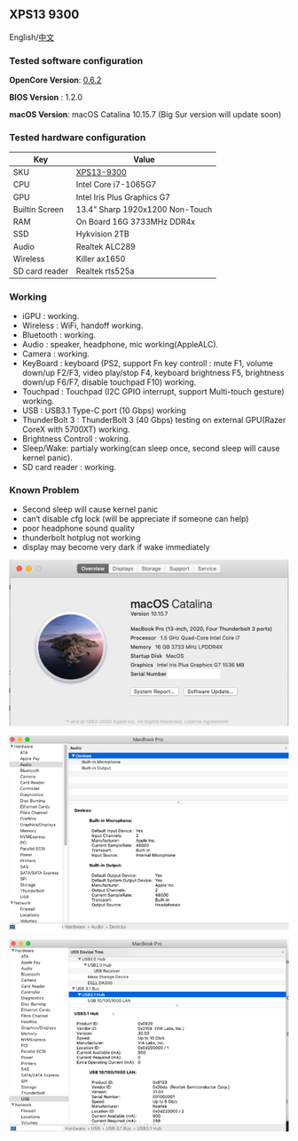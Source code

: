 ## XPS13 9300

English/[中文](README-CN.md)

### Tested software configuration

**OpenCore Version**: [0.6.2](https://github.com/acidanthera/OpenCorePkg/releases)

**BIOS Version** : 1.2.0

**macOS Version**: macOS Catalina 10.15.7 (Big Sur version will update soon) 

### Tested hardware configuration

| Key                    | Value                                                        |
| ---------------------- | ------------------------------------------------------------ |
| SKU                    | [XPS13-9300](https://www.dell.com/en-us/shop/cty/pdp/spd/xps-13-9300-laptop) |
| CPU                    | Intel Core i7-1065G7                                           |
| GPU                    | Intel Iris Plus Graphics G7                                       |
| Builtin Screen         | 13.4"  Sharp 1920x1200 Non-Touch                                      |
| RAM                    | On Board 16G 3733MHz DDR4x                                |
| SSD                    | Hykvision 2TB                    |
| Audio                  | Realtek ALC289                                               |
| Wireless               | Killer ax1650                              |
| SD card reader         | Realtek rts525a                      |

### Working

* iGPU : working.
* Wireless : WiFi, handoff working.
* Bluetooth : working.
* Audio : speaker, headphone, mic working(AppleALC).
* Camera : working.
* KeyBoard : keyboard (PS2, support Fn key controll : mute F1, volume down/up F2/F3, video play/stop F4, keyboard brightness F5, 
                       brightness down/up F6/F7, disable touchpad F10) working.
* Touchpad : Touchpad (I2C GPIO interrupt, support Multi-touch gesture) working.
* USB : USB3.1 Type-C port (10 Gbps) working
* ThunderBolt 3 : ThunderBolt 3 (40 Gbps) testing on external GPU(Razer CoreX with 5700XT) working.
* Brightness Controll : wokring.
* Sleep/Wake: partialy working(can sleep once, second sleep will cause kernel panic).
* SD card reader : working.

### Known Problem
* Second sleep will cause kernel panic
* can‘t disable cfg lock (will be appreciate if someone can help)
* poor headphone sound quality
* thunderbolt hotplug not working
* display may become very dark if wake immediately 

![hackintosh](./screenshot/hackintosh.png)

![usb2](./screenshot/usb2.png)

![audio2](./screenshot/audio2.png)
